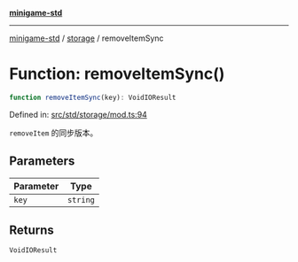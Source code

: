 [**minigame-std**](../../../README.md)

***

[minigame-std](../../../README.md) / [storage](../README.md) / removeItemSync

# Function: removeItemSync()

```ts
function removeItemSync(key): VoidIOResult
```

Defined in: [src/std/storage/mod.ts:94](https://github.com/JiangJie/minigame-std/blob/8c5db4b9c3dabb4d0435a493922f29b60a730f0d/src/std/storage/mod.ts#L94)

`removeItem` 的同步版本。

## Parameters

| Parameter | Type |
| ------ | ------ |
| `key` | `string` |

## Returns

`VoidIOResult`
